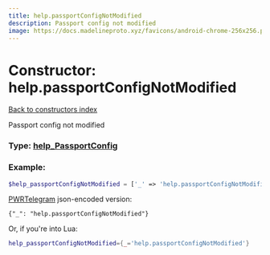 ```yaml
---
title: help.passportConfigNotModified
description: Passport config not modified
image: https://docs.madelineproto.xyz/favicons/android-chrome-256x256.png
---
```

# Constructor: help.passportConfigNotModified  
[Back to constructors index](index.md)



Passport config not modified




### Type: [help\_PassportConfig](../types/help_PassportConfig.md)


### Example:

```php
$help_passportConfigNotModified = ['_' => 'help.passportConfigNotModified'];
```  

[PWRTelegram](https://pwrtelegram.xyz) json-encoded version:

```
{"_": "help.passportConfigNotModified"}
```


Or, if you're into Lua:

```lua
help_passportConfigNotModified={_='help.passportConfigNotModified'}

```


